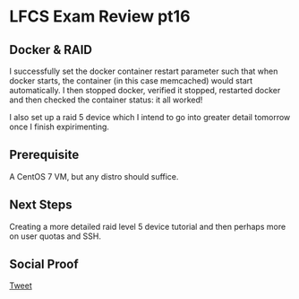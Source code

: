 # LFCS Exam Review pt16

## Docker & RAID

I successfully set the docker container restart parameter such that when docker starts, the container (in this case memcached) would start automatically. I then stopped docker, verified it stopped, restarted docker and then checked the container status: it all worked!

I also set up a raid 5 device which I intend to go into greater detail tomorrow once I finish expirimenting. 

## Prerequisite

A CentOS 7 VM, but any distro should suffice.

## Next Steps

Creating a more detailed raid level 5 device tutorial and then perhaps more on user quotas and SSH.

## Social Proof

[Tweet]()
